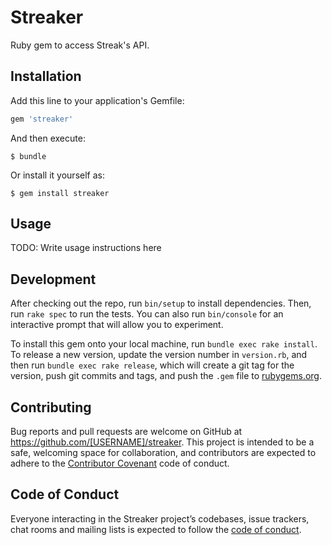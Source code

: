 # Streaker

Ruby gem to access Streak's API.

## Installation

Add this line to your application's Gemfile:

```ruby
gem 'streaker'
```

And then execute:

    $ bundle

Or install it yourself as:

    $ gem install streaker

## Usage

TODO: Write usage instructions here

## Development

After checking out the repo, run `bin/setup` to install dependencies. Then, run `rake spec` to run the tests. You can also run `bin/console` for an interactive prompt that will allow you to experiment.

To install this gem onto your local machine, run `bundle exec rake install`. To release a new version, update the version number in `version.rb`, and then run `bundle exec rake release`, which will create a git tag for the version, push git commits and tags, and push the `.gem` file to [rubygems.org](https://rubygems.org).

## Contributing

Bug reports and pull requests are welcome on GitHub at https://github.com/[USERNAME]/streaker. This project is intended to be a safe, welcoming space for collaboration, and contributors are expected to adhere to the [Contributor Covenant](http://contributor-covenant.org) code of conduct.

## Code of Conduct

Everyone interacting in the Streaker project’s codebases, issue trackers, chat rooms and mailing lists is expected to follow the [code of conduct](https://github.com/[USERNAME]/streaker/blob/master/CODE_OF_CONDUCT.md).
